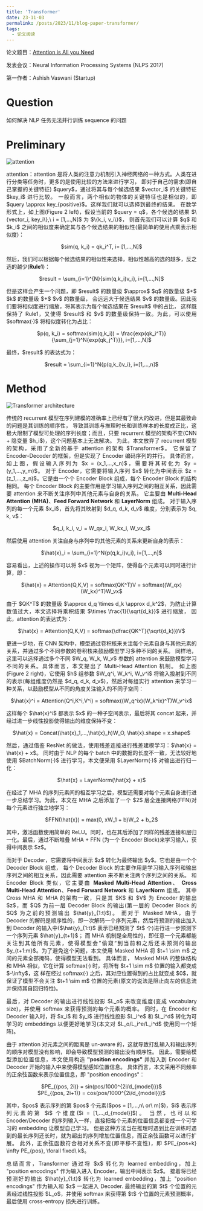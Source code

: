 ```yaml
---
title: 'Transformer'
date: 23-11-03
permalink: /posts/2023/11/blog-paper-transformer/
tags:
  - 论文阅读
---
```


<p style="text-align:justify; text-justify:inter-ideograph;"> 论文题目：<a href="https://proceedings.neurips.cc/paper_files/paper/2017/hash/3f5ee243547dee91fbd053c1c4a845aa-Abstract.html" target="_blank" title="Transformer">Attention is All you Need</a></p>

<p style="text-align:justify; text-justify:inter-ideograph;">发表会议：Neural Information Processing Systems (NLPS 2017)</p>

第一作者：Ashish Vaswani (Startup)

Question
===

<p style="text-align:justify; text-justify:inter-ideograph;">如何解决 NLP 任务无法并行训练 sequence 的问题</p>

Preliminary
===

![attention](/images/paper_Transformer_attention.png)

<p style="text-align:justify; text-justify:inter-ideograph;">attention：attention 是将人类的注意力机制引入神经网络的一种方式。人类在进行分类等任务时，更多的是使用比较的方法来进行学习，
即对于自己的需求(即自己掌握的关键特征) $query$，通过将其与每个候选结果 $vector_i$ 的关键特征 $key_i$ 进行比较。
一般而言，两个相似的物体的关键特征也是相似的，即 $query \approx key_{positive}$。这样我们就可以选择到最终的结果。
在数学形式上，如上图(Figure 2 left)，假设当前的 $query = q$，各个候选的结果 $\{vector_i, key_i\},\ i = [1,...,N]$ 为 $\{k_i, v_i\}$，
则首先我们可以计算 $q$ 和 $k_i$ 之间的相似度来确定其与各个候选结果的相似性(最简单的使用点乘表示相似度)：</p>

<center>$sim(q, k_i) = qk_i^T, i= [1,...,N]$</center>

<p style="text-align:justify; text-justify:inter-ideograph;">然后，我们可以根据每个候选结果的相似性来选择，相似性越高的选的越多，反之选的越少(<b>Rule1</b>)：</p>

<center>$result = \sum_{i=1}^{N}{sim(q,k_i)v_i}, i=[1,...,N]$</center>

<p style="text-align:justify; text-justify:inter-ideograph;">但是这样会产生一个问题，即 $result$ 的数量级 $\approx$ $q$ 的数量级 $+$ $k$ 的数量级 $+$ $v$ 的数量级，
会远远大于候选结果 $v$ 的数量级。因此我们要将相似度进行缩放，将其表示为每个候选结果在 $result$ 中的占比，
这样既保持了 Rule1，又使得 $result$ 和 $v$ 的数量级保持一致。为此，可以使用 $softmax(·)$ 将相似度转化为占比：</p>

<center>$p(q, k_i) = softmax(sim(q,k_i)) = \frac{exp(qk_i^T)}{\sum_{j=1}^N{exp(qk_j^T)}}, i=[1,...,N]$</center>

<p style="text-align:justify; text-justify:inter-ideograph;">最终，$result$ 的表达式为：</p>

<center>$result = \sum_{i=1}^N{p(q,k_i)v_i}, i=[1,...,n]$</center>

Method
===

![Transformer architecture](/images/paper_Transformer_architecture.png)

<p style="text-align:justify; text-justify:inter-ideograph;">传统的 recurrent 模型在序列建模的准确率上已经有了很大的改进，但是其最致命的问题是其训练的顺序性，
导致其训练与推理时长和训练样本的长度成正比，这极大限制了模型可处理的序列长度；而且，只要 recurrent 模型的架构不变(CNN + 隐变量 $h_i$)，这个问题基本上无法解决。
为此，本文放弃了 recurrent 模型的架构，采用了全新的基于 attention 的架构 $Transformer$。
它保留了 Encoder-Decoder 的框架，但是实现了 Encoder 编码序列的并行。
具体而言，如上图，假设输入序列为 $x = (x_1,...,x_n)$，需要将其转化为 $y = (y_1,...,y_m)$。
对于 Encoder，它需要将输入序列 $x$ 转化为中间表示 $z = (z_1,...,z_n)$。它是由一个个 Encoder Block 组成，每个 Encoder Block 的结构相同。
每个 Encoder Block 的主要作用是学习输入序列之间的相互关系，因此需要 attention 来不断关注序列中其他元素与自身的关系。
它主要由 <b>Multi-Head Attention (MHA)</b>、<b>Feed Forward Network</b> 和 <b>LayerNorm</b> 组成。
对于输入序列的每一个元素 $x_i$，首先将其映射到 $d_q, d_k, d_v$ 维度，分别表示为 $q, k, v$：</p>

<center>$q_i, k_i, v_i = W_qx_i, W_kx_i, W_vx_i$</center>

<p style="text-align:justify; text-justify:inter-ideograph;">然后使用 attention 关注自身与序列中的其他元素的关系来更新自身的表示：</p>

<center>$\hat{x}_i = \sum_{i=1}^N{p(q,k_i)v_i}, i=[1,...,n]$</center>

<p style="text-align:justify; text-justify:inter-ideograph;">容易看出，上述的操作可以将 $x$ 视为一个矩阵，使得各个元素可以同时进行计算，即：</p>

<center>$\hat{x} = Attention(Q,K,V) = softmax(QK^T)V = softmax((W_qx)(W_kx)^T)W_vx$</center>

<p style="text-align:justify; text-justify:inter-ideograph;">由于 $QK^T$ 的数量级 $\approx d_q \times d_k \approx d_k^2$，为防止计算数值过大，本文选择将乘积结果 $\times \frac{1}{\sqrt{d_k}}$ 进行缩放，
因此，attention 的表达式为：</p>

<center>$\hat{x} = Attention(Q,K,V) = softmax(\dfrac{QK^T}{\sqrt{d_k}})V$</center>

<p style="text-align:justify; text-justify:inter-ideograph;">更进一步地，在 CNN 架构中，模型通过卷积核来关注每个元素自身与其他元素的关系，并通过多个不同参数的卷积核来鼓励模型学习多种不同的关系。
同样地，这里可以选择通过多个不同 $W_q, W_k, W_v$ 参数的 attention 来鼓励模型学习不同的关系。具体而言，本文提出了 Multi-Head Attention 机制。
如上图(Figure 2 right)，它使用 $h$ 组参数 $W_q^i, W_k^i, W_v^i$ 将输入投射到不同的表示(每组维度仍然是 $d_q, d_k, d_v$)，然后对每组实行 attention 来学习一种关系，以鼓励模型从不同的角度关注输入的不同子空间：</p>

<center>$\hat{x}^i = Attention(Q^i,K^i,V^i) = softmax((W_q^ix)(W_k^ix)^T)W_v^ix$</center>

<p style="text-align:justify; text-justify:inter-ideograph;">这样每个 $\hat{x}^i$ 都表示 $x$ 的一种子空间表示，最后将其 concat 起来，并经过进一步线性投影使得输出的维度保持不变：</p>

<center>$\hat{x} = Concat(\hat{x}_1,...,\hat{x}_h)W_O, \hat{x}.shape = x.shape$</center>

<p style="text-align:justify; text-justify:inter-ideograph;">然后，通过借鉴 ResNet 的做法，使用残差连接进行残差建模学习：$\hat{x} = \hat{x} + x$。
同时由于 NLP 的每个 batch 中的数据的长度不一致，无法较好地使用 $BatchNorm(·)$ 进行学习，本文便采用 $LayerNorm(·)$ 对输出进行归一化：</p>

<center>$\hat{x} = LayerNorm(\hat{x} + x)$</center>

<p style="text-align:justify; text-justify:inter-ideograph;">在经过了 MHA 的序列元素间的相互学习之后，模型还需要对每个元素自身进行进一步总结学习。为此，本文在 MHA 之后添加了一个 $2$ 层全连接网络(FFN)对每个元素进行独立地学习：</p>

<center>$FFN(\hat{x}) = max(0, xW_1 + b)W_2 + b_2$</center>

<p style="text-align:justify; text-justify:inter-ideograph;">其中，激活函数使用简单的 ReLU。同时，也在其后添加了同样的残差连接和层归一化。最后，通过不断堆叠 MHA + FFN (为一个 Encoder Block)来学习输入，获得中间表示 $z$。</p>

<p style="text-align:justify; text-justify:inter-ideograph;">而对于 Decoder，它需要将中间表示 $z$ 转化为最终输出 $y$。它也是由一个个 Decoder Block 组成，
每个 Decoder Block 的主要作用是学习输入序列和输出序列之间的相互关系，因此需要 attention 来不断关注两个序列之间的关系。
和 Encoder Block 类似，它主要由 <b>Masked Multi-Head Attention</b>、 <b>Cross Multi-Head Attention</b>、<b>Feed Forward Network</b> 和 <b>LayerNorm</b> 组成。
其中 Cross MHA 和 MHA 的架构一致，只是其 $K$ 和 $V$ 为 Encoder 的输出 $z$，而 $Q$ 为前一层 Decoder Block 的输出(第一层的 Decoder Block 的 $Q$ 为之前的预测输出 $\hat{y}_{1:t}$)。
而对于 Masked MHA，由于 Decoder 的解码是顺序性的，即一次解码一个序列元素，然后将预测的输出加入到 Decoder 的输入中($\hat{y}_{1:t}$ 表示已经预测了 $t$ 个)进行进一步预测下一个序列元素 $\hat{y}_{t+1}$；
而 MHA 机制是全局性的，即任意一个元素都能关注到其他所有元素，使得模型会”偷窥“到当前和之后还未预测的输出 $y_{t+1:m}$。为了避免这个问题，本文使用 Masked MHA 将 $t+1 \sim m$ 之间的元素全部掩码，使得模型无法看到。
具体而言， Masked MHA 的整体结构和 MHA 相似，它在计算 softmax(·) 时，将所有 $t+1 \sim m$ 位置的输入都变成 $-\infty$，这
样在经过 softmax(·) 之后，其对应位置得到的占比就变成 $0$，就保证了模型不会关注 $t+1 \sim m$ 位置的元素(原文的说法是阻止向左的信息流并保持其自回归特性)。</p>

<p style="text-align:justify; text-justify:inter-ideograph;">最后，对 Decoder 的输出进行线性投影 $L_o$ 来改变维度(变成 vocabulary size)，并使用 softmax 来获得预测的每个元素的概率。
同时，在 Encoder 和 Decoder 输入时，将 $x_i$ 和 $y_i$ 进行线性投影 $L_i^e$ 和 $L_i^d$ 转化为可学习的 embeddings 以便更好地学习(本文对 $L_o/L_i^e/L_i^d$ 使用同一个矩阵)。</p>

<p style="text-align:justify; text-justify:inter-ideograph;">由于 attention 对元素之间的距离是 un-aware 的，这就导致打乱输入和输出序列的顺序对模型没有影响，即会导致模型预测的输出没有顺序性。
因此，需要给模型添加位置信息，本文使用构造 <b>"position encodings"</b> 并加入到 Encoder 和 Decoder 开始的输入中来使得模型感知位置信息。
具体而言，本文采用不同频率的正余弦函数来表示位置信息，即 "position encodings"：</p>

<center>$PE_{(pos, 2i)} = sin(pos/1000^{2i/d_{model}})$</center>
<center>$PE_{(pos, 2i+1)} = cos(pos/1000^{2i/d_{model}})$</center>

<p style="text-align:justify; text-justify:inter-ideograph;">其中，$pos$ 表示序列的第 $pos$ 个元素($pos = [1,...,n\ or\ m]$)，$i$ 表示序列元素的第 $i$ 个维度($i = [1,...,d_{model}]$)。
当然，也可以和 Encoder/Decoder 的序列输入一样，直接把每个元素的位置信息都变成一个可学习的 embedding 让模型自己学习。
但是这种方法当在推理时遇到比在训练时遇到的最长序列还长时，就为超出的序列增加位置信息，而正余弦函数可以进行扩展。
此外，正余弦函数符合相对关系不变(即平移不变性)，即 $PE_{pos+k} \infty PE_{pos}, \forall fixed\ k$。</p>

<p style="text-align:justify; text-justify:inter-ideograph;">总结而言，Transformer 通过将 $x$ 转化为 learned embedding，加上 "position encodings" 作为输入进入 Encoder，输出中间表示 $z$。
接着将已经预测好的输出 $\hat{y}_{1:t}$ 转化为 learned embedding，加上 "position encodings" 作为输入和 $z$ 一起进入 Decoder.
最终输出的第 $t$ 个位置的元素经过线性投影 $L_o$，并使用 softmax 来获得第 $t$ 个位置的元素预测概率，最后使用 cross-entropy 损失进行训练。</p>